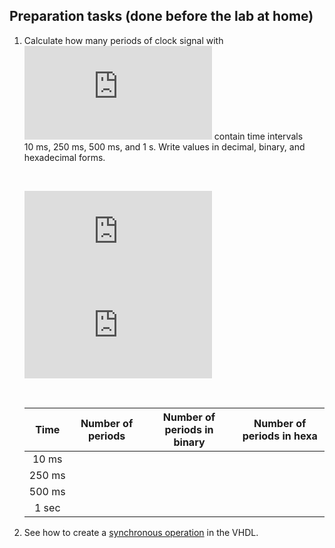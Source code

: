 ## Preparation tasks (done before the lab at home)

1. Calculate how many periods of clock signal with ![equation](https://latex.codecogs.com/gif.latex?f_%7Bclk%7D%20%3D%2010%5C%2C%5Ctext%7BkHz%7D) contain time intervals 10&nbsp;ms, 250&nbsp;ms, 500&nbsp;ms, and 1&nbsp;s. Write values in decimal, binary, and hexadecimal forms.

    &nbsp;
    
    ![equation](https://latex.codecogs.com/gif.latex?T_%7Bclk%7D%20%3D%20%5Cfrac%7B1%7D%7Bf_%7Bclk%7D%7D%20%3D) ![equation](https://latex.codecogs.com/gif.latex?0%2C1%20ms)
    
    &nbsp;

    | **Time** | **Number of periods** | **Number of periods in binary** | **Number of periods in hexa** |
    | :-: | :-: | :-: | :-: |
    | 10&nbsp;ms |  |  |  |
    | 250&nbsp;ms |  |  |  |
    | 500&nbsp;ms |  |  |  |
    | 1&nbsp;sec |  |  |  |

2. See how to create a [synchronous operation](https://github.com/tomas-fryza/Digital-electronics-1/wiki/VHDL-cheat-sheet#processes) in the VHDL.

